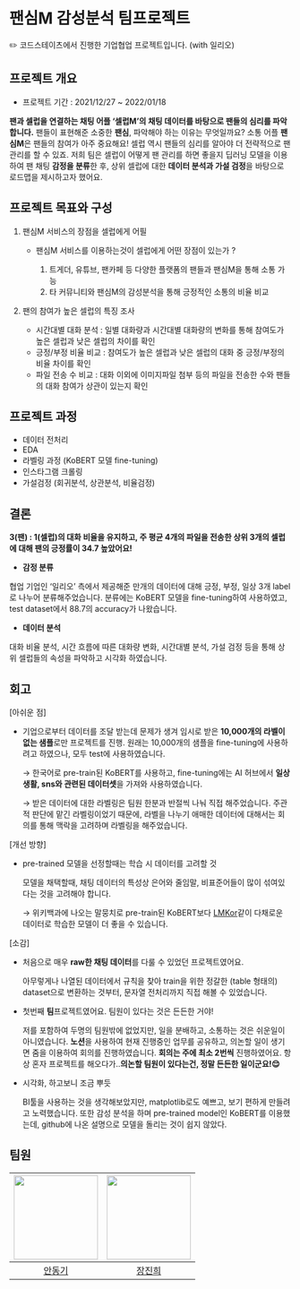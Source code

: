 # 팬심M 감성분석 팀프로젝트
✏️ 코드스테이츠에서 진행한 기업협업 프로젝트입니다. (with 일리오)

프로젝트 개요
---------------
- 프로젝트 기간 : 2021/12/27 ~ 2022/01/18

**팬과 셀럽을 연결하는 채팅 어플 ‘셀럽M’의 채팅 데이터를 바탕으로 팬들의 심리를 파악합니다.**
팬들이 표현해준 소중한 **팬심**, 파악해야 하는 이유는 무엇일까요? 소통 어플 **팬심M**은 팬들의 참여가 아주 중요해요! 셀럽 역시 팬들의 심리를 알아야 더 전략적으로 팬 관리를 할 수 있죠. 저희 팀은 셀럽이 어떻게 팬 관리를 하면 좋을지 딥러닝 모델을 이용하여 팬 채팅 **감정을 분류**한 후, 상위 셀럽에 대한 **데이터 분석과 가설 검정**을 바탕으로 로드맵을 제시하고자 했어요.

프로젝트 목표와 구성
---------------

  1) 팬심M 서비스의 장점을 셀럽에게 어필
  
      - 팬심M 서비스를 이용하는것이 셀럽에게 어떤 장점이 있는가 ?

        1. 트게더, 유튜브, 팬카페 등 다양한 플랫폼의 팬들과 팬심M을 통해 소통 가능
        2. 타 커뮤니티와 팬심M의 감성분석을 통해 긍정적인 소통의 비율 비교
        
  2) 팬의 참여가 높은 셀럽의 특징 조사
  
      - 시간대별 대화 분석 : 일별 대화량과 시간대별 대화량의 변화를 통해 참여도가 높은 셀럽과 낮은 셀럽의 차이를 확인
      - 긍정/부정 비율 비교 : 참여도가 높은 셀럽과 낮은 셀럽의 대화 중 긍정/부정의 비율 차이를 확인
      - 파일 전송 수 비교 : 대화 이외에 이미지파일 첨부 등의 파일을 전송한 수와 팬들의 대화 참여가 상관이 있는지 확인
      
프로젝트 과정
-------------------
- 데이터 전처리
- EDA
- 라벨링 과정 (KoBERT 모델 fine-tuning)
- 인스타그램 크롤링
- 가설검정 (회귀분석, 상관분석, 비율검정)


결론
--------------------
**3(팬) : 1(셀럽)의 대화 비율을 유지하고, 주 평균 4개의 파일을 전송한 상위 3개의 셀럽에 대해 팬의 긍정률이 34.7 높았어요!**

- **감정 분류**

협업 기업인 ‘일리오’ 측에서 제공해준 만개의 데이터에 대해 긍정, 부정, 일상 3개 label로 나누어 분류해주었습니다. 분류에는 KoBERT 모델을 fine-tuning하여 사용하였고, test dataset에서 88.7의 accuracy가 나왔습니다. 

- **데이터 분석**

대화 비율 분석, 시간 흐름에 따른 대화량 변화, 시간대별 분석, 가설 검정 등을 통해 상위 셀럽들의 속성을 파악하고 시각화 하였습니다.


회고
--------------------
[아쉬운 점]

- 기업으로부터 데이터를 조달 받는데 문제가 생겨 임시로 받은 **10,000개의 라벨이 없는 샘플**로만 프로젝트를 진행. 원래는 10,000개의 샘플을 fine-tuning에 사용하려고 하였으나, 모두 test에 사용하였습니다.
    
    → 한국어로 pre-train된 KoBERT를 사용하고, fine-tuning에는 AI 허브에서 **일상 생활, sns와 관련된 데이터셋**을 가져와 사용하였습니다. 
    
    → 받은 데이터에 대한 라벨링은 팀원 한분과 반절씩 나눠 직접 해주었습니다. 주관적 판단에 맡긴 라벨링이었기 때문에, 라벨을 나누기 애매한 데이터에 대해서는 회의를 통해 맥락을 고려하며 라벨링을 해주었습니다.
    

[개선 방향]

- pre-trained 모델을 선정할때는 학습 시 데이터를 고려할 것
    
    모델을 채택할때, 채팅 데이터의 특성상 은어와 줄임말, 비표준어들이 많이 섞여있다는 것을 고려해야 합니다.
    
    → 위키백과에 나오는 말뭉치로 pre-train된 KoBERT보다 [LMKor](https://github.com/kiyoungkim1/LMkor)같이 다채로운 데이터로 학습한 모델이 더 좋을 수 있습니다.
    

[소감]

- 처음으로 매우 **raw한 채팅 데이터**를 다룰 수 있었던 프로젝트였어요.
    
    아무렇게나 나열된 데이터에서 규칙을 찾아 train을 위한 정갈한 (table 형태의) dataset으로 변환하는 것부터, 문자열 전처리까지 직접 해볼 수 있었습니다.
    
- 첫번째 **팀**프로젝트였어요. 팀원이 있다는 것은 든든한 거야!
    
    저를 포함하여 두명의 팀원밖에 없었지만, 일을 분배하고, 소통하는 것은 쉬운일이 아니였습니다. **노션**을 사용하여 현재 진행중인 업무를 공유하고, 의논할 일이 생기면 줌을 이용하여 회의를 진행하였습니다. **회의는 주에 최소 2번씩** 진행하였어요. 항상 혼자 프로젝트를 해오다가..**의논할 팀원이 있다는건, 정말 든든한 일이군요!😌**
    
- 시각화, 하고보니 조금 뿌듯
    
    BI툴을 사용하는 것을 생각해보았지만, matplotlib로도 예쁘고, 보기 편하게 만들려고 노력했습니다.
또한 감성 분석을 하며 pre-trained model인 KoBERT를 이용했는데, github에 나온 설명으로 모델을 돌리는 것이 쉽지 않았다. 

팀원
--------------
| <img src="https://avatars.githubusercontent.com/u/86307300?v=4" width="150"> | <img src="https://avatars.githubusercontent.com/u/78654687?v=4" width="150"> |
|:--------:|:---------:|
| [안동기](https://github.com/ADGGi) | [장진희](https://github.com/zzhenxi) |
